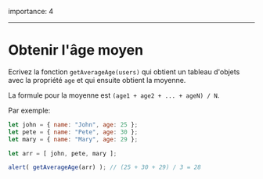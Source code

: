 importance: 4

---

# Obtenir l'âge moyen

Ecrivez la fonction `getAverageAge(users)` qui obtient un tableau d'objets avec la propriété `age` et qui ensuite obtient la moyenne.

La formule pour la moyenne est `(age1 + age2 + ... + ageN) / N`.

Par exemple:

```js no-beautify
let john = { name: "John", age: 25 };
let pete = { name: "Pete", age: 30 };
let mary = { name: "Mary", age: 29 };

let arr = [ john, pete, mary ];

alert( getAverageAge(arr) ); // (25 + 30 + 29) / 3 = 28
```

